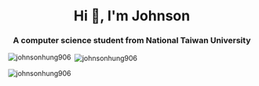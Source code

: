 <h1 align="center">Hi 👋, I'm Johnson</h1>
<h3 align="center">A computer science student from National Taiwan University</h3>

<p><img align="left" src="https://github-readme-stats.vercel.app/api/top-langs?username=johnsonhung906&show_icons=true&locale=en&layout=compact" alt="johnsonhung906" /></p>

<p>&nbsp;<img align="center" src="https://github-readme-stats.vercel.app/api?username=johnsonhung906&show_icons=true&locale=en" alt="johnsonhung906" /></p>

<p><img align="center" src="https://github-readme-streak-stats.herokuapp.com/?user=johnsonhung906&" alt="johnsonhung906" /></p>

